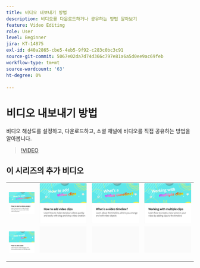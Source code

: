 ```yaml
---
title: 비디오 내보내기 방법
description: 비디오를 다운로드하거나 공유하는 방법 알아보기
feature: Video Editing
role: User
level: Beginner
jira: KT-14875
exl-id: d40a2865-cbe5-4eb5-9f92-c283c0bc3c91
source-git-commit: 5067e02da7d74d366c797e81a6a5d0ee9ac69feb
workflow-type: tm+mt
source-wordcount: '63'
ht-degree: 0%

---
```


# 비디오 내보내기 방법

비디오 해상도를 설정하고, 다운로드하고, 소셜 채널에 비디오를 직접 공유하는 방법을 알아봅니다.

>[!VIDEO](https://video.tv.adobe.com/v/3427093?quality=12&learn=on&hidetitle=true)

## 이 시리즈의 추가 비디오

<table style="table-layout:fixed">
<tr>
   <td>
         <a href="start-video.md">
            <img alt="비디오 프로젝트를 시작하는 방법" src="assets/start-video.png" />
         </a>
   </td>
  <td>
         <a href="add-video-clips.md">
            <img alt="비디오 클립을 추가하는 방법" src="assets/add-video-clips.png" />
         </a>
   </td>
   <td>
         <a href="video-timeline.md">
            <img alt="비디오 타임라인이 무엇입니까?" src="assets/video-timeline.png" />
         </a>
   </td>
   <td>
         <a href="multiple-clips.md">
            <img alt="여러 클립을 사용한 작업" src="assets/multiple-clips.png" />
         </a>
   </td>
</tr>
<tr>
  <td>
         <a href="add-audio-video.md">
            <img alt="오디오를 추가하는 방법" src="assets/add-audio-video.png" />
         </a>
   </td>
   <td>
    <img alt="스페이서" src="../assets/Gray_thumbnail.png" />
    <div>
    <br>
   </td>
   <td>
    <img alt="스페이서" src="../assets/Gray_thumbnail.png" />
    <div>
    <br>
   </td>
   <td>
    <img alt="스페이서" src="../assets/Gray_thumbnail.png" />
    <div>
    <br>
   </td>
</tr>
</table>
